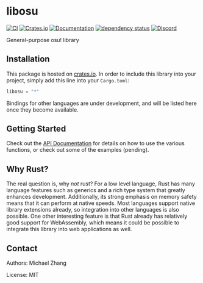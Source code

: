 libosu
======

[![CI](https://travis-ci.org/iptq/libosu.svg?branch=master)](https://travis-ci.org/iptq/libosu)
[![Crates.io](https://img.shields.io/crates/d/libosu.svg)](https://crates.io/crates/libosu)
[![Documentation](https://docs.rs/libosu/badge.svg)](https://docs.rs/libosu)
[![dependency status](https://deps.rs/repo/github/iptq/libosu/status.svg)](https://deps.rs/repo/github/iptq/libosu)
[![Discord](https://img.shields.io/discord/419098645783379978.svg)](https://discord.gg/MpXXvsD)


General-purpose osu! library

Installation
------------

This package is hosted on [crates.io](https://crates.io). In order to include this library into your project, simply add this line into your `Cargo.toml`:

```rust
libosu = "*"
```

Bindings for other languages are under development, and will be listed here once they become available.

Getting Started
---------------

Check out the [API Documentation](https://docs.rs/libosu) for details on how to use the various functions, or check out some of the examples (pending).

Why Rust?
---------

The real question is, why _not_ rust? For a low level language, Rust has many language features such as generics and a rich type system that greatly enhances development. Additionally, its strong emphasis on memory safety means that it can perform at native speeds. Most languages support native library extensions already, so integration into other languages is also possible. One other interesting feature is that Rust already has relatively good support for WebAssembly, which means it could be possible to integrate this library into web applications as well.

Contact
-------

Authors: Michael Zhang

License: MIT
